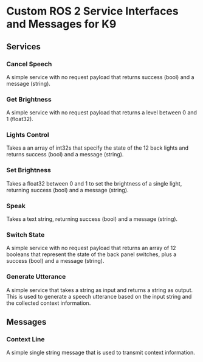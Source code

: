 # Custom ROS 2 Service Interfaces and Messages for K9

## Services

### Cancel Speech
A simple service with no request payload that returns success (bool) and a message (string).

### Get Brightness
A simple service with no request payload that returns a level between 0 and 1 (float32).

### Lights Control
Takes a an array of int32s that specify the state of the 12 back lights and returns success (bool) and a message (string).

### Set Brightness
Takes a float32 between 0 and 1 to set the brightness of a single light, returning success (bool) and a message (string).

### Speak
Takes a text string, returning success (bool) and a message (string).

### Switch State
A simple service with no request payload that returns an array of 12 booleans that represent the state of the back panel switches, plus a success (bool) and a message (string).

### Generate Utterance
A simple service that takes a string as input and returns a string as output.  This is used to generate a speech utterance based on the input string and the
collected context information.

## Messages

### Context Line
A simple single string message that is used to transmit context information.
